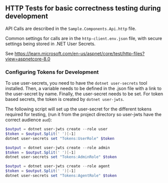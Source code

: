 ## HTTP Tests for basic correctness testing during development

API Calls are described in the `Sample.Components.Api.http` file.  

Common settings for calls are in the `http-client.env.json` file, with secure settings being stored
in .NET User Secrets.  

See https://learn.microsoft.com/en-us/aspnet/core/test/http-files?view=aspnetcore-8.0

### Configuring Tokens for Development

To use user-secrets, you need to have the `dotnet user-secrets` tool installed.  Then, a 
variable needs to be defined in the .json file with a link to the user-secret by name.  Finally,
the user-secret needs to be set.  For token based secrets, the token is created by 
`dotnet user-jwts`.

The following script will set up the user-secret for the different tokens required for testing, 
(run it from the project directory so user-jwts have the correct audience `aud`):

```PowerShell
$output = dotnet user-jwts create --role user
$token = $output.Split(' ')[-1]
dotnet user-secrets set "Tokens:UserRole" $token

$output = dotnet user-jwts create --role admin
$token = $output.Split(' ')[-1]
dotnet user-secrets set "Tokens:AdminRole" $token

$output = dotnet user-jwts create --role agent
$token = $output.Split(' ')[-1]
dotnet user-secrets set "Tokens:AgentRole" $token
```


